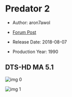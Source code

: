 # Predator 2

* Author: aron7awol

* [Forum Post](https://www.avsforum.com/threads/bass-eq-for-filtered-movies.2995212/post-57460024)

* Release Date: 2018-08-07
* Production Year: 1990

## DTS-HD MA 5.1

![img 0](https://i.imgur.com/pbCDfFv.jpg)

![img 1](https://i.imgur.com/2aVme4e.jpg)

